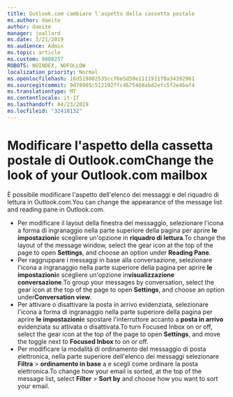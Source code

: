 ```yaml
---
title: Outlook.com cambiare l'aspetto della cassetta postale
ms.author: daeite
author: daeite
manager: joallard
ms.date: 3/21/2019
ms.audience: Admin
ms.topic: article
ms.custom: 9000257
ROBOTS: NOINDEX, NOFOLLOW
localization_priority: Normal
ms.openlocfilehash: 16d519802535ccf6e5d50e1111911f0a34392961
ms.sourcegitcommit: 9d78905c512192ffc4675468abd2efc5f2e4baf4
ms.translationtype: MT
ms.contentlocale: it-IT
ms.lasthandoff: 04/23/2019
ms.locfileid: "32418132"
---
```

# <a name="change-the-look-of-your-outlookcom-mailbox"></a><span data-ttu-id="9cdee-102">Modificare l'aspetto della cassetta postale di Outlook.com</span><span class="sxs-lookup"><span data-stu-id="9cdee-102">Change the look of your Outlook.com mailbox</span></span>

<span data-ttu-id="9cdee-103">È possibile modificare l'aspetto dell'elenco dei messaggi e del riquadro di lettura in Outlook.com.</span><span class="sxs-lookup"><span data-stu-id="9cdee-103">You can change the appearance of the message list and reading pane in Outlook.com.</span></span>

- <span data-ttu-id="9cdee-104">Per modificare il layout della finestra del messaggio, selezionare l'icona a forma di ingranaggio nella parte superiore della pagina per aprire **le impostazioni**e scegliere un'opzione in **riquadro di lettura**.</span><span class="sxs-lookup"><span data-stu-id="9cdee-104">To change the layout of the message window, select the gear icon at the top of the page to open **Settings**, and choose an option under **Reading Pane**.</span></span>
- <span data-ttu-id="9cdee-105">Per raggruppare i messaggi in base alla conversazione, selezionare l'icona a ingranaggio nella parte superiore della pagina per aprire **le impostazioni**e scegliere un'opzione in**visualizzazione conversazione**.</span><span class="sxs-lookup"><span data-stu-id="9cdee-105">To group your messages by conversation, select the gear icon at the top of the page to open **Settings**, and choose an option under**Conversation view**.</span></span>
- <span data-ttu-id="9cdee-106">Per attivare o disattivare la posta in arrivo evidenziata, selezionare l'icona a forma di ingranaggio nella parte superiore della pagina per aprire **le impostazioni**e spostare l'interruttore accanto a **posta in arrivo** evidenziata su attivata o disattivata.</span><span class="sxs-lookup"><span data-stu-id="9cdee-106">To turn Focused Inbox on or off, select the gear icon at the top of the page to open **Settings**, and move the toggle next to **Focused Inbox** to on or off.</span></span>
- <span data-ttu-id="9cdee-107">Per modificare la modalità di ordinamento del messaggio di posta elettronica, nella parte superiore dell'elenco dei messaggi selezionare **Filtra** > **ordinamento in base** a e scegli come ordinare la posta elettronica.</span><span class="sxs-lookup"><span data-stu-id="9cdee-107">To change how your email is sorted, at the top of the message list, select **Filter** > **Sort by** and choose how you want to sort your email.</span></span>
